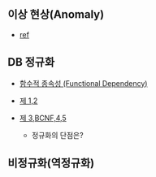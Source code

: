 
## 이상 현상(Anomaly)

- [ref](https://goodgid.github.io/DB-Anomaly/)

## DB 정규화

- [함수적 종속성 (Functional Dependency)](https://goodgid.github.io/DB-Func-Dependency/)

- [제 1,2](https://goodgid.github.io/DB-Normalization(1)/)

- [제 3,BCNF,4,5](https://goodgid.github.io/DB-Normalization(2)/)

    - 정규화의 단점은?



## 비정규화(역정규화)